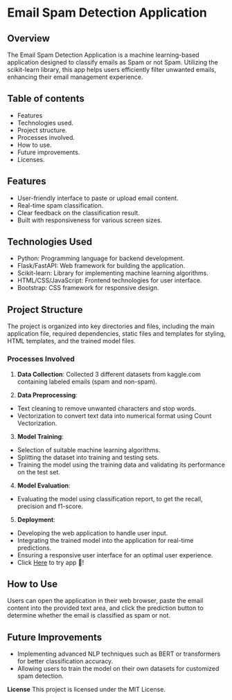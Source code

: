 # **Email Spam Detection Application**

## Overview

The Email Spam Detection Application is a machine learning-based application designed to classify emails as Spam or not Spam.
Utilizing the scikit-learn library, this app helps users efficiently filter unwanted emails, enhancing their email management experience.


## **Table of contents**

* Features
* Technologies used.
* Project structure.
* Processes involved.
* How to use.
* Future improvements.
* Licenses.

## **Features**

* User-friendly interface to paste or upload email content.
* Real-time spam classification.
* Clear feedback on the classification result.
* Built with responsiveness for various screen sizes.

## **Technologies Used**

* Python: Programming language for backend development.
* Flask/FastAPI: Web framework for building the application.
* Scikit-learn: Library for implementing machine learning algorithms.
* HTML/CSS/JavaScript: Frontend technologies for user interface.
* Bootstrap: CSS framework for responsive design.

## **Project Structure**

The project is organized into key directories and files, including the main application file, required dependencies, static files and templates for styling, HTML templates, and the trained model files.


### **Processes Involved**

1. **Data Collection**: Collected 3 different datasets from kaggle.com containing labeled emails (spam and non-spam).

2. **Data Preprocessing**:

* Text cleaning to remove unwanted characters and stop words.
* Vectorization to convert text data into numerical format using Count Vectorization.

3. **Model Training**:

* Selection of suitable machine learning algorithms.
* Splitting the dataset into training and testing sets.
* Training the model using the training data and validating its performance on the test set.
  
4. **Model Evaluation**:

* Evaluating the model using classification report, to get the recall, precision and f1-score.

5. **Deployment**:

* Developing the web application to handle user input.
* Integrating the trained model into the application for real-time predictions.
* Ensuring a responsive user interface for an optimal user experience.
*  Click [Here](https://spam-detector-vjxy.onrender.com/) to try app 🚀!

## **How to Use**

Users can open the application in their web browser, paste the email content into the provided text area, and click the prediction button to determine whether the email is classified as spam or not.

## **Future Improvements**

* Implementing advanced NLP techniques such as BERT or transformers for better classification accuracy.
* Allowing users to train the model on their own datasets for customized spam detection.


**License**
This project is licensed under the MIT License.




